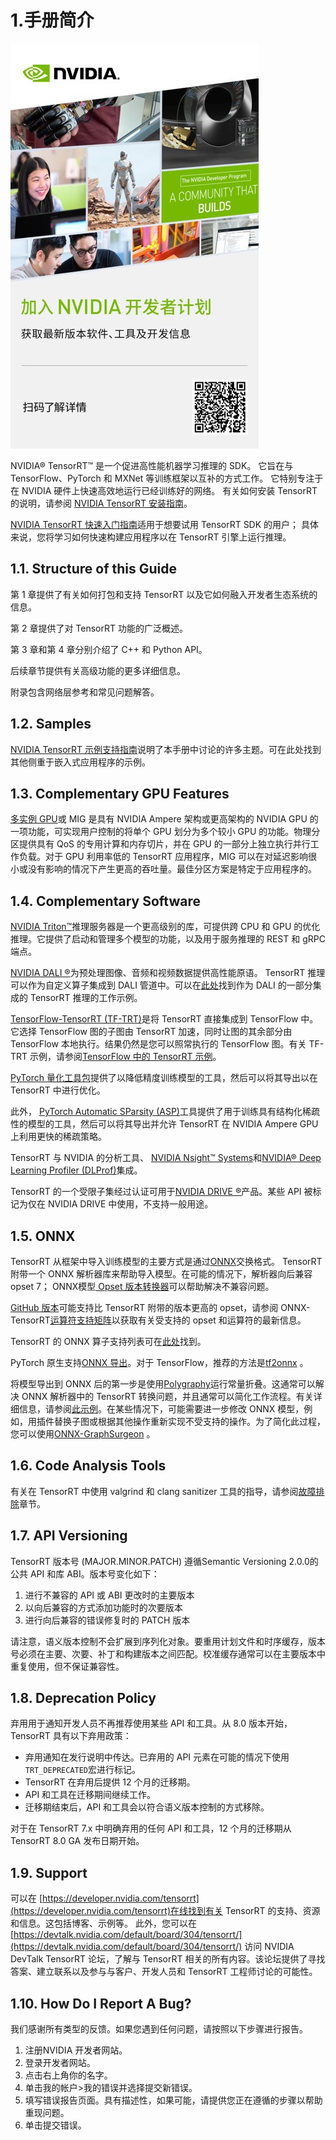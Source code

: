 # 1.手册简介
![](../2.TensorRT的能力/rdp.jpg)

NVIDIA® TensorRT™ 是一个促进高性能机器学习推理的 SDK。 它旨在与 TensorFlow、PyTorch 和 MXNet 等训练框架以互补的方式工作。 它特别专注于在 NVIDIA 硬件上快速高效地运行已经训练好的网络。
有关如何安装 TensorRT 的说明，请参阅 [NVIDIA TensorRT 安装指南](https://docs.nvidia.com/deeplearning/sdk/tensorrt-install-guide/index.html)。

[NVIDIA TensorRT 快速入门指南](https://docs.nvidia.com/deeplearning/tensorrt/quick-start-guide/index.html)适用于想要试用 TensorRT SDK 的用户； 具体来说，您将学习如何快速构建应用程序以在 TensorRT 引擎上运行推理。

## 1.1. Structure of this Guide

第 1 章提供了有关如何打包和支持 TensorRT 以及它如何融入开发者生态系统的信息。

第 2 章提供了对 TensorRT 功能的广泛概述。

第 3 章和第 4 章分别介绍了 C++ 和 Python API。

后续章节提供有关高级功能的更多详细信息。

附录包含网络层参考和常见问题解答。

## 1.2. Samples

[NVIDIA TensorRT 示例支持指南](https://docs.nvidia.com/deeplearning/tensorrt/sample-support-guide/index.html)说明了本手册中讨论的许多主题。可在此处找到其他侧重于嵌入式应用程序的示例。

## 1.3. Complementary GPU Features

[多实例 GPU](https://docs.nvidia.com/datacenter/tesla/mig-user-guide/index.html)或 MIG 是具有 NVIDIA Ampere 架构或更高架构的 NVIDIA GPU 的一项功能，可实现用户控制的将单个 GPU 划分为多个较小 GPU 的功能。物理分区提供具有 QoS 的专用计算和内存切片，并在 GPU 的一部分上独立执行并行工作负载。对于 GPU 利用率低的 TensorRT 应用程序，MIG 可以在对延迟影响很小或没有影响的情况下产生更高的吞吐量。最佳分区方案是特定于应用程序的。

## 1.4. Complementary Software
[NVIDIA Triton™](https://docs.nvidia.com/deeplearning/triton-inference-server/user-guide/index.html)推理服务器是一个更高级别的库，可提供跨 CPU 和 GPU 的优化推理。它提供了启动和管理多个模型的功能，以及用于服务推理的 REST 和 gRPC 端点。

[NVIDIA DALI ®](https://docs.nvidia.com/deeplearning/dali/user-guide/docs/#nvidia-dali-documentation)为预处理图像、音频和视频数据提供高性能原语。 TensorRT 推理可以作为自定义算子集成到 DALI 管道中。可以在[此处](https://github.com/NVIDIA/DL4AGX)找到作为 DALI 的一部分集成的 TensorRT 推理的工作示例。


[TensorFlow-TensorRT (TF-TRT)](https://docs.nvidia.com/deeplearning/frameworks/tf-trt-user-guide/index.html)是将 TensorRT 直接集成到 TensorFlow 中。它选择 TensorFlow 图的子图由 TensorRT 加速，同时让图的其余部分由 TensorFlow 本地执行。结果仍然是您可以照常执行的 TensorFlow 图。有关 TF-TRT 示例，请参阅[TensorFlow 中的 TensorRT 示例](https://github.com/tensorflow/tensorrt)。

[PyTorch 量化工具包](https://docs.nvidia.com/deeplearning/tensorrt/pytorch-quantization-toolkit/docs/userguide.html)提供了以降低精度训练模型的工具，然后可以将其导出以在 TensorRT 中进行优化。

此外， [PyTorch Automatic SParsity (ASP)](https://github.com/NVIDIA/apex/tree/master/apex/contrib/sparsity)工具提供了用于训练具有结构化稀疏性的模型的工具，然后可以将其导出并允许 TensorRT 在 NVIDIA Ampere GPU 上利用更快的稀疏策略。

TensorRT 与 NVIDIA 的分析工具、 [NVIDIA Nsight™ Systems](https://developer.nvidia.com/nsight-systems)和[NVIDIA® Deep Learning Profiler (DLProf)](https://docs.nvidia.com/deeplearning/frameworks/dlprof-user-guide/)集成。

TensorRT 的一个受限子集经过认证可用于[NVIDIA DRIVE ®](https://developer.nvidia.com/drive)产品。某些 API 被标记为仅在 NVIDIA DRIVE 中使用，不支持一般用途。

## 1.5. ONNX
TensorRT 从框架中导入训练模型的主要方式是通过[ONNX](https://onnx.ai/)交换格式。 TensorRT 附带一个 ONNX 解析器库来帮助导入模型。在可能的情况下，解析器向后兼容 opset 7； ONNX模型[ Opset 版本转换器](https://github.com/onnx/onnx/blob/master/docs/VersionConverter.md)可以帮助解决不兼容问题。

[GitHub 版本](https://github.com/onnx/onnx-tensorrt/)可能支持比 TensorRT 附带的版本更高的 opset，请参阅 ONNX-TensorRT[运算符支持矩阵](https://github.com/onnx/onnx-tensorrt/blob/master/docs/operators.md)以获取有关受支持的 opset 和运算符的最新信息。

TensorRT 的 ONNX 算子支持列表可在[此处](https://github.com/onnx/onnx-tensorrt/blob/master/docs/operators.md)找到。

PyTorch 原生支持[ONNX 导出](https://pytorch.org/docs/stable/onnx.html)。对于 TensorFlow，推荐的方法是[tf2onnx](https://github.com/onnx/tensorflow-onnx) 。

将模型导出到 ONNX 后的第一步是使用[Polygraphy](https://docs.nvidia.com/deeplearning/tensorrt/developer-guide/index.html#polygraphy-ovr)运行常量折叠。这通常可以解决 ONNX 解析器中的 TensorRT 转换问题，并且通常可以简化工作流程。有关详细信息，请参阅[此示例](https://github.com/NVIDIA/TensorRT/tree/main/tools/Polygraphy/examples/cli/surgeon/02_folding_constants)。在某些情况下，可能需要进一步修改 ONNX 模型，例如，用插件替换子图或根据其他操作重新实现不受支持的操作。为了简化此过程，您可以使用[ONNX-GraphSurgeon](https://github.com/NVIDIA/TensorRT/tree/main/tools/onnx-graphsurgeon) 。

## 1.6. Code Analysis Tools
有关在 TensorRT 中使用 valgrind 和 clang sanitizer 工具的指导，请参阅[故障排除](https://docs.nvidia.com/deeplearning/tensorrt/developer-guide/index.html#troubleshooting)章节。


## 1.7. API Versioning
TensorRT 版本号 (MAJOR.MINOR.PATCH) 遵循Semantic Versioning 2.0.0的公共 API 和库 ABI。版本号变化如下：
1.	进行不兼容的 API 或 ABI 更改时的主要版本
2.	以向后兼容的方式添加功能时的次要版本
3.	进行向后兼容的错误修复时的 PATCH 版本

请注意，语义版本控制不会扩展到序列化对象。要重用计划文件和时序缓存，版本号必须在主要、次要、补丁和构建版本之间匹配。校准缓存通常可以在主要版本中重复使用，但不保证兼容性。

## 1.8. Deprecation Policy
弃用用于通知开发人员不再推荐使用某些 API 和工具。从 8.0 版本开始，TensorRT 具有以下弃用政策：
* 弃用通知在发行说明中传达。已弃用的 API 元素在可能的情况下使用`TRT_DEPRECATED`宏进行标记。
* TensorRT 在弃用后提供 12 个月的迁移期。
* API 和工具在迁移期间继续工作。
* 迁移期结束后，API 和工具会以符合语义版本控制的方式移除。

对于在 TensorRT 7.x 中明确弃用的任何 API 和工具，12 个月的迁移期从 TensorRT 8.0 GA 发布日期开始。

## 1.9. Support

可以在 [https://developer.nvidia.com/tensorrt](https://developer.nvidia.com/tensorrt)在线找到有关 TensorRT 的支持、资源和信息。这包括博客、示例等。
此外，您可以在[https://devtalk.nvidia.com/default/board/304/tensorrt/](https://devtalk.nvidia.com/default/board/304/tensorrt/) 访问 NVIDIA DevTalk TensorRT 论坛，了解与 TensorRT 相关的所有内容。该论坛提供了寻找答案、建立联系以及参与与客户、开发人员和 TensorRT 工程师讨论的可能性。

## 1.10. How Do I Report A Bug?
我们感谢所有类型的反馈。如果您遇到任何问题，请按照以下步骤进行报告。
1.	注册NVIDIA 开发者网站。
2.	登录开发者网站。
3.	点击右上角你的名字。
4.	单击我的帐户>我的错误并选择提交新错误。
5.	填写错误报告页面。具有描述性，如果可能，请提供您正在遵循的步骤以帮助重现问题。
6.	单击提交错误。












